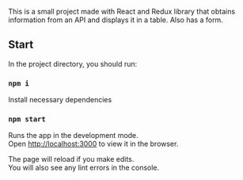 This is a small project made with React and Redux library that obtains information from an API and displays it in a table. Also has a form.

## Start

In the project directory, you should run:

### `npm i`

Install necessary dependencies

### `npm start`

Runs the app in the development mode.<br>
Open [http://localhost:3000](http://localhost:3000) to view it in the browser.

The page will reload if you make edits.<br>
You will also see any lint errors in the console.
